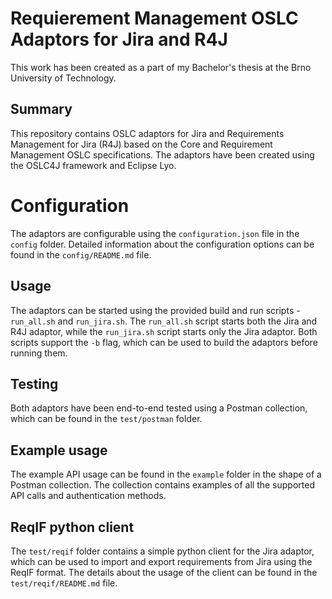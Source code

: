 # Requierement Management OSLC Adaptors for Jira and R4J

This work has been created as a part of my Bachelor's thesis at the Brno University of Technology.

## Summary
This repository contains OSLC adaptors for Jira and Requirements Management for Jira (R4J) based on the Core and Requirement Management OSLC specifications. The adaptors have been created using the OSLC4J framework and Eclipse Lyo.  

# Configuration
The adaptors are configurable using the ```configuration.json``` file in the ```config``` folder. Detailed information about the configuration options can be found in the ```config/README.md``` file.

## Usage
The adaptors can be started using the provided build and run scripts - ```run_all.sh``` and ```run_jira.sh```. The ```run_all.sh``` script starts both the Jira and R4J adaptor, while the ```run_jira.sh``` script starts only the Jira adaptor. Both scripts support the ```-b``` flag, which can be used to build the adaptors before running them.

## Testing
Both adaptors have been end-to-end tested using a Postman collection, which can be found in the ```test/postman``` folder.

## Example usage
The example API usage can be found in the ```example``` folder in the shape of a Postman collection. The collection contains examples of all the supported API calls and authentication methods.

## ReqIF python client
The ```test/reqif``` folder contains a simple python client for the Jira adaptor, which can be used to import and export requirements from Jira using the ReqIF format. The details about the usage of the client can be found in the ```test/reqif/README.md``` file.